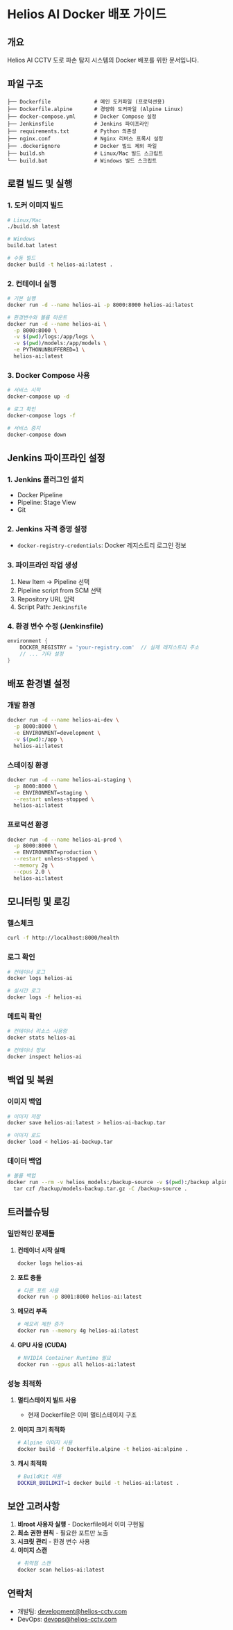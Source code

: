 # Helios AI Docker 배포 가이드

## 개요
Helios AI CCTV 도로 파손 탐지 시스템의 Docker 배포를 위한 문서입니다.

## 파일 구조
```
├── Dockerfile              # 메인 도커파일 (프로덕션용)
├── Dockerfile.alpine       # 경량화 도커파일 (Alpine Linux)
├── docker-compose.yml      # Docker Compose 설정
├── Jenkinsfile             # Jenkins 파이프라인
├── requirements.txt        # Python 의존성
├── nginx.conf              # Nginx 리버스 프록시 설정
├── .dockerignore           # Docker 빌드 제외 파일
├── build.sh                # Linux/Mac 빌드 스크립트
└── build.bat               # Windows 빌드 스크립트
```

## 로컬 빌드 및 실행

### 1. 도커 이미지 빌드
```bash
# Linux/Mac
./build.sh latest

# Windows
build.bat latest

# 수동 빌드
docker build -t helios-ai:latest .
```

### 2. 컨테이너 실행
```bash
# 기본 실행
docker run -d --name helios-ai -p 8000:8000 helios-ai:latest

# 환경변수와 볼륨 마운트
docker run -d --name helios-ai \
  -p 8000:8000 \
  -v $(pwd)/logs:/app/logs \
  -v $(pwd)/models:/app/models \
  -e PYTHONUNBUFFERED=1 \
  helios-ai:latest
```

### 3. Docker Compose 사용
```bash
# 서비스 시작
docker-compose up -d

# 로그 확인
docker-compose logs -f

# 서비스 중지
docker-compose down
```

## Jenkins 파이프라인 설정

### 1. Jenkins 플러그인 설치
- Docker Pipeline
- Pipeline: Stage View
- Git

### 2. Jenkins 자격 증명 설정
- `docker-registry-credentials`: Docker 레지스트리 로그인 정보

### 3. 파이프라인 작업 생성
1. New Item → Pipeline 선택
2. Pipeline script from SCM 선택
3. Repository URL 입력
4. Script Path: `Jenkinsfile`

### 4. 환경 변수 수정 (Jenkinsfile)
```groovy
environment {
    DOCKER_REGISTRY = 'your-registry.com'  // 실제 레지스트리 주소
    // ... 기타 설정
}
```

## 배포 환경별 설정

### 개발 환경
```bash
docker run -d --name helios-ai-dev \
  -p 8000:8000 \
  -e ENVIRONMENT=development \
  -v $(pwd):/app \
  helios-ai:latest
```

### 스테이징 환경
```bash
docker run -d --name helios-ai-staging \
  -p 8000:8000 \
  -e ENVIRONMENT=staging \
  --restart unless-stopped \
  helios-ai:latest
```

### 프로덕션 환경
```bash
docker run -d --name helios-ai-prod \
  -p 8000:8000 \
  -e ENVIRONMENT=production \
  --restart unless-stopped \
  --memory 2g \
  --cpus 2.0 \
  helios-ai:latest
```

## 모니터링 및 로깅

### 헬스체크
```bash
curl -f http://localhost:8000/health
```

### 로그 확인
```bash
# 컨테이너 로그
docker logs helios-ai

# 실시간 로그
docker logs -f helios-ai
```

### 메트릭 확인
```bash
# 컨테이너 리소스 사용량
docker stats helios-ai

# 컨테이너 정보
docker inspect helios-ai
```

## 백업 및 복원

### 이미지 백업
```bash
# 이미지 저장
docker save helios-ai:latest > helios-ai-backup.tar

# 이미지 로드
docker load < helios-ai-backup.tar
```

### 데이터 백업
```bash
# 볼륨 백업
docker run --rm -v helios_models:/backup-source -v $(pwd):/backup alpine \
  tar czf /backup/models-backup.tar.gz -C /backup-source .
```

## 트러블슈팅

### 일반적인 문제들

1. **컨테이너 시작 실패**
   ```bash
   docker logs helios-ai
   ```

2. **포트 충돌**
   ```bash
   # 다른 포트 사용
   docker run -p 8001:8000 helios-ai:latest
   ```

3. **메모리 부족**
   ```bash
   # 메모리 제한 증가
   docker run --memory 4g helios-ai:latest
   ```

4. **GPU 사용 (CUDA)**
   ```bash
   # NVIDIA Container Runtime 필요
   docker run --gpus all helios-ai:latest
   ```

### 성능 최적화

1. **멀티스테이지 빌드 사용**
   - 현재 Dockerfile은 이미 멀티스테이지 구조

2. **이미지 크기 최적화**
   ```bash
   # Alpine 이미지 사용
   docker build -f Dockerfile.alpine -t helios-ai:alpine .
   ```

3. **캐시 최적화**
   ```bash
   # BuildKit 사용
   DOCKER_BUILDKIT=1 docker build -t helios-ai:latest .
   ```

## 보안 고려사항

1. **비root 사용자 실행** - Dockerfile에서 이미 구현됨
2. **최소 권한 원칙** - 필요한 포트만 노출
3. **시크릿 관리** - 환경 변수 사용
4. **이미지 스캔**
   ```bash
   # 취약점 스캔
   docker scan helios-ai:latest
   ```

## 연락처
- 개발팀: development@helios-cctv.com
- DevOps: devops@helios-cctv.com
